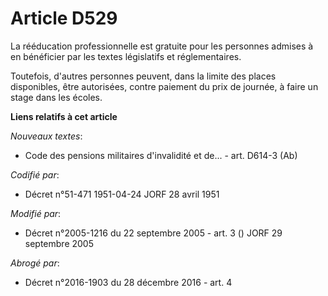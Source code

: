 # Article D529

La rééducation professionnelle est gratuite pour les personnes admises à en bénéficier par les textes législatifs et
réglementaires.

Toutefois, d'autres personnes peuvent, dans la limite des places disponibles, être autorisées, contre paiement du prix de
journée, à faire un stage dans les écoles.

**Liens relatifs à cet article**

_Nouveaux textes_:

  - Code des pensions militaires d'invalidité et de... - art. D614-3 (Ab)

_Codifié par_:

  - Décret n°51-471 1951-04-24 JORF 28 avril 1951

_Modifié par_:

  - Décret n°2005-1216 du 22 septembre 2005 - art. 3 () JORF 29 septembre 2005

_Abrogé par_:

  - Décret n°2016-1903 du 28 décembre 2016 - art. 4
